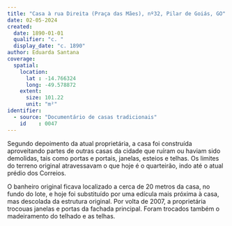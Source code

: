 ```yaml
---
title: "Casa à rua Direita (Praça das Mães), nº32, Pilar de Goiás, GO"
date: 02-05-2024
created:
  date: 1890-01-01
  qualifier: "c. "
  display_date: "c. 1890"
author: Eduarda Santana
coverage:
  spatial:
    location:
      lat : -14.766324
      long: -49.578872
    extent:
      size: 101.22
      unit: "m²"
identifier:
  - source: "Documentário de casas tradicionais"
    id    : 0047
---
```

 
Segundo depoimento da atual proprietária, a casa foi construída aproveitando partes de outras casas da cidade que ruíram ou haviam sido demolidas, tais como portas e portais, janelas, esteios e telhas. Os limites do terreno original atravessavam o que hoje é o quarteirão, indo até o atual prédio dos Correios.

O banheiro original ficava localizado a cerca de 20 metros da casa, no fundo do lote, e hoje foi substituído por uma edícula mais próxima à casa, mas descolada da estrutura original. Por volta de 2007, a proprietária trocouas janelas e portas da fachada principal. Foram trocados também o madeiramento do telhado e as telhas.
